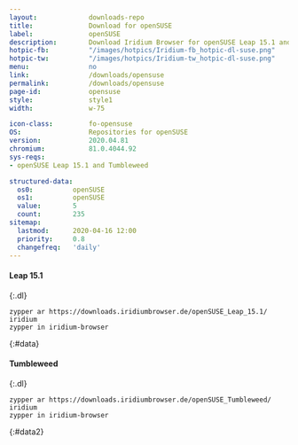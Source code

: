 ```yaml
---
layout:				downloads-repo
title:				Download for openSUSE
label:				openSUSE
description:		Download Iridium Browser for openSUSE Leap 15.1 and Tumbleweed. Install package from repository using the command line.
hotpic-fb:			"/images/hotpics/Iridium-fb_hotpic-dl-suse.png"
hotpic-tw:			"/images/hotpics/Iridium-tw_hotpic-dl-suse.png"
menu:				no
link:				/downloads/opensuse
permalink:			/downloads/opensuse
page-id:			opensuse
style:				style1
width:				w-75

icon-class:			fo-opensuse
OS: 				Repositories for openSUSE
version:			2020.04.81
chromium:			81.0.4044.92
sys-reqs:
- openSUSE Leap 15.1 and Tumbleweed

structured-data:
  os0:			openSUSE
  os1:			openSUSE
  value:		5
  count:		235
sitemap:
  lastmod:		2020-04-16 12:00
  priority:		0.8
  changefreq:	'daily'
---
```


#### Leap 15.1 #
{:.dl}
	
	zypper ar https://downloads.iridiumbrowser.de/openSUSE_Leap_15.1/ iridium
	zypper in iridium-browser
{:#data}

     
#### Tumbleweed #
{:.dl}
	
	zypper ar https://downloads.iridiumbrowser.de/openSUSE_Tumbleweed/ iridium
	zypper in iridium-browser
{:#data2}